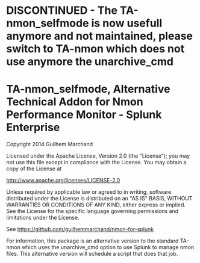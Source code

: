 

# DISCONTINUED - The TA-nmon_selfmode is now usefull anymore and not maintained, please switch to TA-nmon which does not use anymore the unarchive_cmd


# TA-nmon_selfmode, Alternative Technical Addon for Nmon Performance Monitor - Splunk Enterprise

Copyright 2014 Guilhem Marchand

Licensed under the Apache License, Version 2.0 (the "License"); you may not use this file except in compliance with the License. You may obtain a copy of the License at

http://www.apache.org/licenses/LICENSE-2.0

Unless required by applicable law or agreed to in writing, software distributed under the License is distributed on an "AS IS" BASIS, WITHOUT WARRANTIES OR CONDITIONS OF ANY KIND, either express or implied. See the License for the specific language governing permissions and limitations under the License.

See https://github.com/guilhemmarchand/nmon-for-splunk

For information, this package is an alternative version to the standard TA-nmon which uses the unarchive_cmd option to use Splunk to manage nmon files.
This alternative version will schedule a script that does that job.
